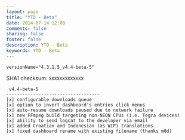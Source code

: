 ```yaml
---
layout: page
title: "YTD - Beta"
date: 2014-07-14 12:00
comments: false
sharing: false
footer: false
description: YTD - Beta
keywords: YTD - Beta
---
```

`versionName="4.3.1.5_v4.4-beta-5"`

SHA1 checksum: `XXXXXXXXXXXXX`

     v4.4-beta-5
    -----------------------------------
    [x] configurable downloads queue
    [x] option to invert dashboard's entries click menus
    [x] auto-resume downloads paused due to network failure
    [x] new FFmpeg build targeting non-NEON CPUs (i.e. Tegra devices)
    [x] ability to send logcat to the developer via email
    [x] added Croatian and Indonesian (as WIP) translations
    [x] fixed dashboard rename with existing filename (thanks m0d)
